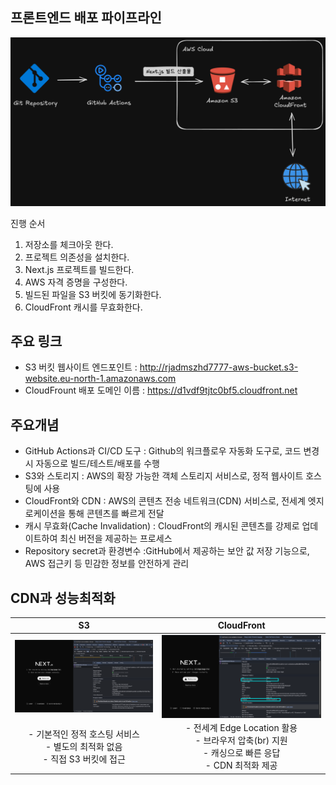 ## 프론트엔드 배포 파이프라인
![프론트엔드 배포 파이브라인 이미지](./public/images/frontend-deployment-pipeline.png)

진행 순서 
  1. 저장소를 체크아웃 한다.
  2. 프로젝트 의존성을 설치한다.
  3. Next.js 프로젝트를 빌드한다.
  4. AWS 자격 증명을 구성한다.
  5. 빌드된 파일을 S3 버킷에 동기화한다.
  6. CloudFront 캐시를 무효화한다.

## 주요 링크
- S3 버킷 웹사이트 엔드포인트 : http://rjadmszhd7777-aws-bucket.s3-website.eu-north-1.amazonaws.com
- CloudFrount 배포 도메인 이름 : https://d1vdf9tjtc0bf5.cloudfront.net

## 주요개념
- GitHub Actions과 CI/CD 도구 : Github의 워크플로우 자동화 도구로, 코드 변경 시 자동으로 빌드/테스트/배포를 수행
- S3와 스토리지 : AWS의 확장 가능한 객체 스토리지 서비스로, 정적 웹사이트 호스팅에 사용
- CloudFront와 CDN : AWS의 콘텐츠 전송 네트워크(CDN) 서비스로, 전세계 엣지 로케이션을 통해 콘텐츠를 빠르게 전달
- 캐시 무효화(Cache Invalidation) : CloudFront의 캐시된 콘텐츠를 강제로 업데이트하여 최신 버전을 제공하는 프로세스
- Repository secret과 환경변수 :GitHub에서 제공하는 보안 값 저장 기능으로, AWS 접근키 등 민감한 정보를 안전하게 관리

## CDN과 성능최적화 
| S3 | CloudFront |
|:-----:|:-----:|
|<img src="./public/images/S3.png" width="500" align="center"/> | <img src="./public/images/CloudFront.png" width="500" align="center"/> |
| - 기본적인 정적 호스팅 서비스<br>- 별도의 최적화 없음<br>- 직접 S3 버킷에 접근 | - 전세계 Edge Location 활용<br>- 브라우저 압축(br) 지원<br>- 캐싱으로 빠른 응답<br>- CDN 최적화 제공 |
